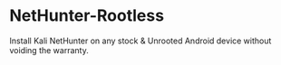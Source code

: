 # NetHunter-Rootless
Install Kali NetHunter on any stock &amp; Unrooted Android device without voiding the warranty.

